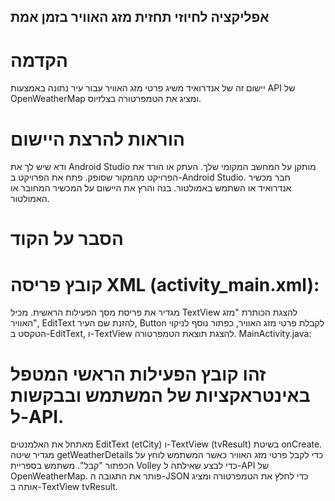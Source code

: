 ## אפליקציה לחיוזי תחזית מזג האוויר בזמן אמת
# הקדמה
יישום זה של אנדרואיד משיג פרטי מזג האוויר עבור עיר נתונה באמצעות API של OpenWeatherMap ומציג את הטמפרטורה בצלזיוס.

# הוראות להרצת היישום

ודא שיש לך את Android Studio מותקן על המחשב המקומי שלך.
העתק או הורד את הפרויקט מהמקור שסופק.
פתח את הפרויקט ב-Android Studio.
חבר מכשיר אנדרואיד או השתמש באמולטור.
בנה והרץ את היישום על המכשיר המחובר או האמולטור.

# הסבר על הקוד
# קובץ פריסה XML (activity_main.xml):

מגדיר את פריסת מסך הפעילות הראשית.
מכיל TextView להצגת הכותרת "מזג האוויר", EditText להזנת שם העיר, Button לקבלת פרטי מזג האוויר, כפתור נוסף לניקוי הטקסט ב-EditText, ו-TextView להצגת תוצאת הטמפרטורה.
MainActivity.java:

# זהו קובץ הפעילות הראשי המטפל באינטראקציות של המשתמש ובבקשות ל-API.
מאתחל את האלמנטים EditText (etCity) ו-TextView (tvResult) בשיטת onCreate.
מגדיר שיטה getWeatherDetails כדי לקבל פרטי מזג האוויר כאשר המשתמש לוחץ על הכפתור "קבל".
משתמש בספריית Volley כדי לבצע שאילתה ל-API של OpenWeatherMap.
פותר את התגובה ה-JSON כדי לחלץ את הטמפרטורה ומציג אותה ב-TextView tvResult.
